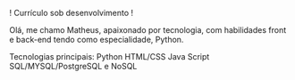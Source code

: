 ! Currículo sob desenvolvimento !

Olá, me chamo Matheus, apaixonado por tecnologia, com habilidades front e back-end tendo como especialidade, Python.

Tecnologias principais:
Python
HTML/CSS
Java Script
SQL/MYSQL/PostgreSQL e NoSQL
